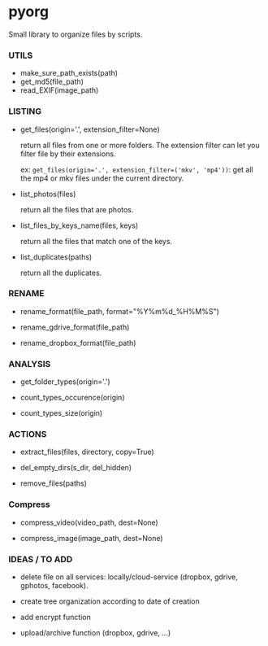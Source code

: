 # pyorg
Small library to organize files by scripts.

### UTILS

- make_sure_path_exists(path)
- get_md5(file_path)
- read_EXIF(image_path)

### LISTING

- get_files(origin='.', extension_filter=None)

  return all files from one or more folders. The extension filter can let you filter file by their extensions.
  
  ex: `get_files(origin='.', extension_filter=('mkv', 'mp4'))`: get all the mp4 or mkv files under the current directory.

- list_photos(files)

  return all the files that are photos.
  
- list_files_by_keys_name(files, keys)
  
  return all the files that match one of the keys.

- list_duplicates(paths)

  return all the duplicates.
  
### RENAME

- rename_format(file_path, format="%Y%m%d_%H%M%S")

- rename_gdrive_format(file_path)

- rename_dropbox_format(file_path)

### ANALYSIS

- get_folder_types(origin='.')

- count_types_occurence(origin)

- count_types_size(origin)

### ACTIONS

- extract_files(files, directory, copy=True)

- del_empty_dirs(s_dir, del_hidden)

- remove_files(paths)

### Compress

- compress_video(video_path, dest=None)

- compress_image(image_path, dest=None)


### IDEAS / TO ADD

- delete file on all services: locally/cloud-service (dropbox, gdrive, gphotos, facebook).

- create tree organization according to date of creation

- add encrypt function

- upload/archive function (dropbox, gdrive, ...)
